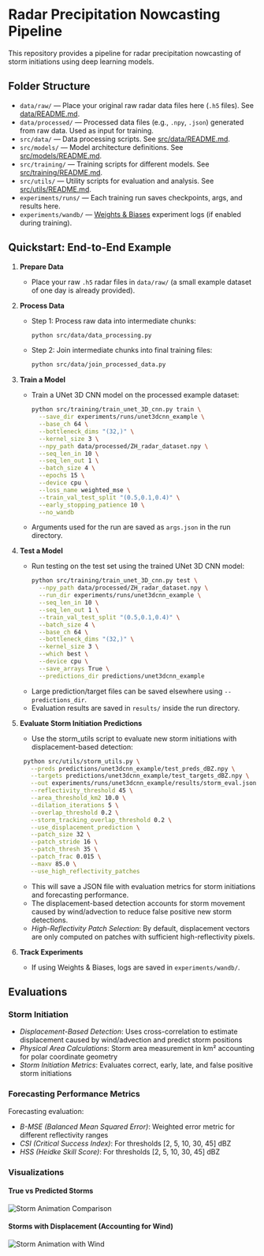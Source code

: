 # Radar Precipitation Nowcasting Pipeline

This repository provides a pipeline for radar precipitation nowcasting of storm initiations using deep learning models. 

## Folder Structure

- `data/raw/` — Place your original raw radar data files here (`.h5` files). See [data/README.md](data/README.md). 
- `data/processed/` — Processed data files (e.g., `.npy`, `.json`) generated from raw data. Used as input for training. 
- `src/data/` — Data processing scripts. See [src/data/README.md](src/data/README.md).
- `src/models/` — Model architecture definitions. See [src/models/README.md](src/models/README.md).
- `src/training/` — Training scripts for different models. See [src/training/README.md](src/training/README.md).
- `src/utils/` — Utility scripts for evaluation and analysis. See [src/utils/README.md](src/utils/README.md).
- `experiments/runs/` — Each training run saves checkpoints, args, and results here.
- `experiments/wandb/` — [Weights & Biases](https://wandb.ai/) experiment logs (if enabled during training).

## Quickstart: End-to-End Example

1. **Prepare Data**
   - Place your raw `.h5` radar files in `data/raw/` (a small example dataset of one day is already provided).

2. **Process Data**
   - Step 1: Process raw data into intermediate chunks:
     ```bash
     python src/data/data_processing.py
     ```
   - Step 2: Join intermediate chunks into final training files:
     ```bash
     python src/data/join_processed_data.py
     ```

3. **Train a Model**
   - Train a UNet 3D CNN model on the processed example dataset:
     ```bash
     python src/training/train_unet_3D_cnn.py train \
       --save_dir experiments/runs/unet3dcnn_example \
       --base_ch 64 \
       --bottleneck_dims "(32,)" \
       --kernel_size 3 \
       --npy_path data/processed/ZH_radar_dataset.npy \
       --seq_len_in 10 \
       --seq_len_out 1 \
       --batch_size 4 \
       --epochs 15 \
       --device cpu \
       --loss_name weighted_mse \
       --train_val_test_split "(0.5,0.1,0.4)" \
       --early_stopping_patience 10 \
       --no_wandb
     ```
   - Arguments used for the run are saved as `args.json` in the run directory.

4. **Test a Model**
   - Run testing on the test set using the trained UNet 3D CNN model:
     ```bash
     python src/training/train_unet_3D_cnn.py test \
       --npy_path data/processed/ZH_radar_dataset.npy \
       --run_dir experiments/runs/unet3dcnn_example \
       --seq_len_in 10 \
       --seq_len_out 1 \
       --train_val_test_split "(0.5,0.1,0.4)" \
       --batch_size 4 \
       --base_ch 64 \
       --bottleneck_dims "(32,)" \
       --kernel_size 3 \
       --which best \
       --device cpu \
       --save_arrays True \
       --predictions_dir predictions/unet3dcnn_example
     ```
   - Large prediction/target files can be saved elsewhere using `--predictions_dir`.
   - Evaluation results are saved in `results/` inside the run directory.
   
5. **Evaluate Storm Initiation Predictions**
   - Use the storm_utils script to evaluate new storm initiations with displacement-based detection:
    ```bash
     python src/utils/storm_utils.py \
       --preds predictions/unet3dcnn_example/test_preds_dBZ.npy \
       --targets predictions/unet3dcnn_example/test_targets_dBZ.npy \
       --out experiments/runs/unet3dcnn_example/results/storm_eval.json \
       --reflectivity_threshold 45 \
       --area_threshold_km2 10.0 \
       --dilation_iterations 5 \
       --overlap_threshold 0.2 \
       --storm_tracking_overlap_threshold 0.2 \
       --use_displacement_prediction \
       --patch_size 32 \
       --patch_stride 16 \
       --patch_thresh 35 \
       --patch_frac 0.015 \
       --maxv 85.0 \
       --use_high_reflectivity_patches
    ```
   - This will save a JSON file with evaluation metrics for storm initiations and forecasting performance.
   - The displacement-based detection accounts for storm movement caused by wind/advection to reduce false positive new storm detections.
   - *High-Reflectivity Patch Selection*: By default, displacement vectors are only computed on patches with sufficient high-reflectivity pixels.

6. **Track Experiments**
   - If using Weights & Biases, logs are saved in `experiments/wandb/`.

## Evaluations 

### **Storm Initiation**
- *Displacement-Based Detection*: Uses cross-correlation to estimate displacement caused by wind/advection and predict storm positions
- *Physical Area Calculations*: Storm area measurement in km² accounting for polar coordinate geometry
- *Storm Initiation Metrics*: Evaluates correct, early, late, and false positive storm initiations

### **Forecasting Performance Metrics**
Forecasting evaluation:
- *B-MSE (Balanced Mean Squared Error)*: Weighted error metric for different reflectivity ranges
- *CSI (Critical Success Index)*: For thresholds [2, 5, 10, 30, 45] dBZ
- *HSS (Heidke Skill Score)*: For thresholds [2, 5, 10, 30, 45] dBZ

### **Visualizations**
#### True vs Predicted Storms
![Storm Animation Comparison](storm_animation_comparison.gif)
#### Storms with Displacement (Accounting for Wind)
![Storm Animation with Wind](storm_animation_with_wind.gif)

